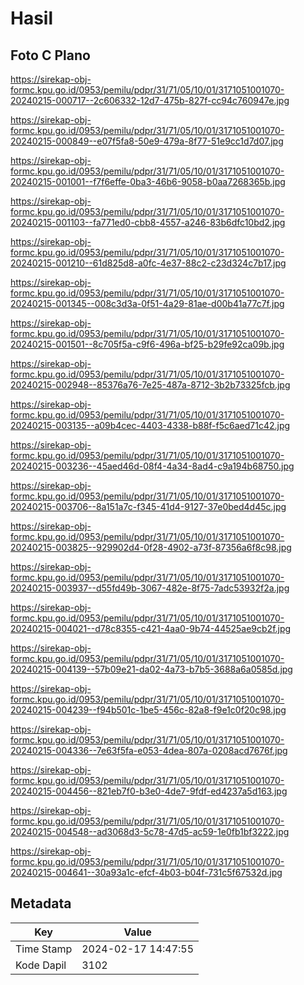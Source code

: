 # Hasil

## Foto C Plano

https://sirekap-obj-formc.kpu.go.id/0953/pemilu/pdpr/31/71/05/10/01/3171051001070-20240215-000717--2c606332-12d7-475b-827f-cc94c760947e.jpg

https://sirekap-obj-formc.kpu.go.id/0953/pemilu/pdpr/31/71/05/10/01/3171051001070-20240215-000849--e07f5fa8-50e9-479a-8f77-51e9cc1d7d07.jpg

https://sirekap-obj-formc.kpu.go.id/0953/pemilu/pdpr/31/71/05/10/01/3171051001070-20240215-001001--f7f6effe-0ba3-46b6-9058-b0aa7268365b.jpg

https://sirekap-obj-formc.kpu.go.id/0953/pemilu/pdpr/31/71/05/10/01/3171051001070-20240215-001103--fa771ed0-cbb8-4557-a246-83b6dfc10bd2.jpg

https://sirekap-obj-formc.kpu.go.id/0953/pemilu/pdpr/31/71/05/10/01/3171051001070-20240215-001210--61d825d8-a0fc-4e37-88c2-c23d324c7b17.jpg

https://sirekap-obj-formc.kpu.go.id/0953/pemilu/pdpr/31/71/05/10/01/3171051001070-20240215-001345--008c3d3a-0f51-4a29-81ae-d00b41a77c7f.jpg

https://sirekap-obj-formc.kpu.go.id/0953/pemilu/pdpr/31/71/05/10/01/3171051001070-20240215-001501--8c705f5a-c9f6-496a-bf25-b29fe92ca09b.jpg

https://sirekap-obj-formc.kpu.go.id/0953/pemilu/pdpr/31/71/05/10/01/3171051001070-20240215-002948--85376a76-7e25-487a-8712-3b2b73325fcb.jpg

https://sirekap-obj-formc.kpu.go.id/0953/pemilu/pdpr/31/71/05/10/01/3171051001070-20240215-003135--a09b4cec-4403-4338-b88f-f5c6aed71c42.jpg

https://sirekap-obj-formc.kpu.go.id/0953/pemilu/pdpr/31/71/05/10/01/3171051001070-20240215-003236--45aed46d-08f4-4a34-8ad4-c9a194b68750.jpg

https://sirekap-obj-formc.kpu.go.id/0953/pemilu/pdpr/31/71/05/10/01/3171051001070-20240215-003706--8a151a7c-f345-41d4-9127-37e0bed4d45c.jpg

https://sirekap-obj-formc.kpu.go.id/0953/pemilu/pdpr/31/71/05/10/01/3171051001070-20240215-003825--929902d4-0f28-4902-a73f-87356a6f8c98.jpg

https://sirekap-obj-formc.kpu.go.id/0953/pemilu/pdpr/31/71/05/10/01/3171051001070-20240215-003937--d55fd49b-3067-482e-8f75-7adc53932f2a.jpg

https://sirekap-obj-formc.kpu.go.id/0953/pemilu/pdpr/31/71/05/10/01/3171051001070-20240215-004021--d78c8355-c421-4aa0-9b74-44525ae9cb2f.jpg

https://sirekap-obj-formc.kpu.go.id/0953/pemilu/pdpr/31/71/05/10/01/3171051001070-20240215-004139--57b09e21-da02-4a73-b7b5-3688a6a0585d.jpg

https://sirekap-obj-formc.kpu.go.id/0953/pemilu/pdpr/31/71/05/10/01/3171051001070-20240215-004239--f94b501c-1be5-456c-82a8-f9e1c0f20c98.jpg

https://sirekap-obj-formc.kpu.go.id/0953/pemilu/pdpr/31/71/05/10/01/3171051001070-20240215-004336--7e63f5fa-e053-4dea-807a-0208acd7676f.jpg

https://sirekap-obj-formc.kpu.go.id/0953/pemilu/pdpr/31/71/05/10/01/3171051001070-20240215-004456--821eb7f0-b3e0-4de7-9fdf-ed4237a5d163.jpg

https://sirekap-obj-formc.kpu.go.id/0953/pemilu/pdpr/31/71/05/10/01/3171051001070-20240215-004548--ad3068d3-5c78-47d5-ac59-1e0fb1bf3222.jpg

https://sirekap-obj-formc.kpu.go.id/0953/pemilu/pdpr/31/71/05/10/01/3171051001070-20240215-004641--30a93a1c-efcf-4b03-b04f-731c5f67532d.jpg


## Metadata

| Key        | Value               |
| ---------- | ------------------- |
| Time Stamp | 2024-02-17 14:47:55 |
| Kode Dapil | 3102                |



